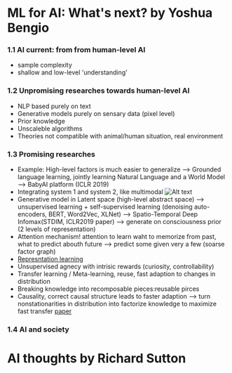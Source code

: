 #  ML for AI: What's next? by Yoshua Bengio
### 1.1 AI current: from from human-level AI
* sample complexity
* shallow and low-level 'understanding'
### 1.2 Unpromising researches towards human-level AI
* NLP based purely on text
* Generative models purely on sensary data (pixel level)
* Prior knowledge
* Unscaleble algorithms
* Theories not compatible with animal/human situation, real environment
### 1.3 Promising researches
* Example: High-level factors is much easier to generalize --> Grounded language learning, jointly learning Natural Language and a World Model --> BabyAI platform (ICLR 2019)
* Integrating system 1 and system 2, like multimodal ![Alt text](http://upfrontanalytics.com/SITE/wp-content/uploads/2015/04/System-1-vs-System-2.jpg)
* Generative model in Latent space (high-level abstract space) --> unsupervised learning + self-supervised learning (denoising auto-encoders, BERT, Word2Vec, XLNet) --> Spatio-Temporal Deep Infomax(STDIM, ICLR2019 paper) --> generate on consciousness prior (2 levels of representation)
* Attention mechanism! attention to learn waht to memorize from past, what to predict abouth future --> predict some given very a few (soarse factor graph)
* [Represntation learning](http://www.iro.umontreal.ca/~lisa/pointeurs/TPAMISI-2012-04-0260-1.pdf)
* Unsupervised agnecy with intrisic rewards (curiosity, controllability)
* Transfer learning / Meta-learning, reuse, fast adaption to changes in distribution
* Breaking knowledge into recomposable pieces:reusable pirces
* Causality, correct causal structure leads to faster adaption --> turn nonstationarities in distribution into factorize knowledge to maximize fast transfer [paper](https://kopernio.com/viewer?doi=arXiv:1901.10912&route=6)
### 1.4 AI and society


# AI thoughts by Richard Sutton
